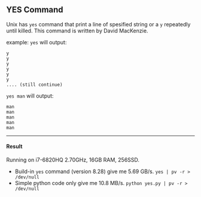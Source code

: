 YES Command
---
Unix has `yes` command that print a line of spesified string or a `y` repeatedly until killed. 
This command is written by David MacKenzie. 

example:
`yes` will output:

```
y
y
y
y
y
y
.... (still continue)
```

`yes man` will output:

```
man
man
man
man
man
```



---
#### Result

Running on i7-6820HQ 2.70GHz, 16GB RAM, 256SSD.

- Build-in `yes` command (version 8.28) give me 5.69 GB/s.
`yes | pv -r > /dev/null`
- Simple python code only give me 10.8 MB/s.
`python yes.py | pv -r > /dev/null`



